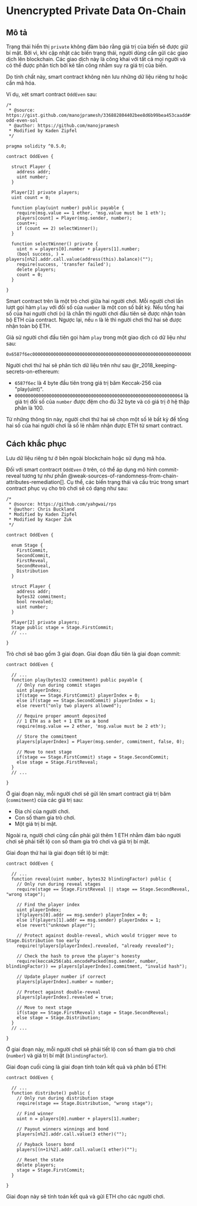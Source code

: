# Unencrypted Private Data On-Chain

## Mô tả

Trạng thái hiển thị `private` không đảm bảo rằng giá trị của biến sẽ được giữ bí mật. Bởi vì, khi cập nhật các biến trạng thái, người dùng cần gửi các giao dịch lên blockchain. Các giao dịch này là công khai với tất cả mọi người và có thể được phân tích bởi kẻ tấn công nhằm suy ra giá trị của biến. 

Do tính chất này, smart contract không nên lưu những dữ liệu riêng tư hoặc cần mã hóa.

Ví dụ, xét smart contract `OddEven` sau:

```sol
/*
 * @source: https://gist.github.com/manojpramesh/336882804402bee8d6b99bea453caadd#file-odd-even-sol
 * @author: https://github.com/manojpramesh
 * Modified by Kaden Zipfel
 */

pragma solidity ^0.5.0;

contract OddEven {
  
  struct Player {
    address addr;
    uint number;
  }

  Player[2] private players;
  uint count = 0;

  function play(uint number) public payable {
    require(msg.value == 1 ether, 'msg.value must be 1 eth');
    players[count] = Player(msg.sender, number);
    count++;
    if (count == 2) selectWinner();
  }

  function selectWinner() private {
    uint n = players[0].number + players[1].number;
    (bool success, ) = players[n%2].addr.call.value(address(this).balance)("");
    require(success, 'transfer failed');
    delete players;
    count = 0;
  }
  
}
```

Smart contract trên là một trò chơi giữa hai người chơi. Mỗi người chơi lần lượt gọi hàm `play` với đối số của `number` là một con số bất kỳ. Nếu tổng hai số của hai người chơi (`n`) là chẵn thì người chơi đầu tiên sẽ được nhận toàn bộ ETH của contract. Ngược lại, nếu `n` là lẻ thì người chơi thứ hai sẽ được nhận toàn bộ ETH.

Giả sử người chơi đầu tiên gọi hàm `play` trong một giao dịch có dữ liệu như sau:

```
0x6587f6ec0000000000000000000000000000000000000000000000000000000000000064
```

Người chơi thứ hai sẽ phân tích dữ liệu trên như sau @r_2018_keeping-secrets-on-ethereum:
- `6587f6ec` là 4 byte đầu tiên trong giá trị băm Keccak-256 của "play(uint)".
- `0000000000000000000000000000000000000000000000000000000000000064` là giá trị đối số của `number` được đệm cho đủ 32 byte và có giá trị ở hệ thập phân là 100.

Từ những thông tin này, người chơi thứ hai sẽ chọn một số lẻ bất kỳ để tổng hai số của hai người chơi là số lẻ nhằm nhận được ETH từ smart contract.

## Cách khắc phục

Lưu dữ liệu riêng tư ở bên ngoài blockchain hoặc sử dụng mã hóa. 

Đối với smart contracrt `OddEven` ở trên, có thể áp dụng mô hình commit-reveal tương tự như phần @weak-sources-of-randomness-from-chain-attributes-remediation[]. Cụ thể, các biến trạng thái và cấu trúc trong smart contract phục vụ cho trò chơi sẽ có dạng như sau:

```sol
/*
 * @source: https://github.com/yahgwai/rps
 * @author: Chris Buckland
 * Modified by Kaden Zipfel
 * Modified by Kacper Żuk
 */

contract OddEven {
  
  enum Stage {
    FirstCommit,
    SecondCommit,
    FirstReveal,
    SecondReveal,
    Distribution
  }

  struct Player {
    address addr;
    bytes32 commitment;
    bool revealed;
    uint number;
  }

  Player[2] private players;
  Stage public stage = Stage.FirstCommit;
  // ...
  
}
```

Trò chơi sẽ bao gồm 3 giai đoạn. Giai đoạn đầu tiên là giai đoạn commit:

```sol
contract OddEven {
  
  // ...
  function play(bytes32 commitment) public payable {
    // Only run during commit stages
    uint playerIndex;
    if(stage == Stage.FirstCommit) playerIndex = 0;
    else if(stage == Stage.SecondCommit) playerIndex = 1;
    else revert("only two players allowed");

    // Require proper amount deposited
    // 1 ETH as a bet + 1 ETH as a bond
    require(msg.value == 2 ether, 'msg.value must be 2 eth');

    // Store the commitment
    players[playerIndex] = Player(msg.sender, commitment, false, 0);

    // Move to next stage
    if(stage == Stage.FirstCommit) stage = Stage.SecondCommit;
    else stage = Stage.FirstReveal;
  }
  // ...
  
}
```

Ở giai đoạn này, mỗi người chơi sẽ gửi lên smart contract giá trị băm (`commitment`) của các giá trị sau:
- Địa chỉ của người chơi.
- Con số tham gia trò chơi.
- Một giá trị bí mật.

Ngoài ra, người chơi cũng cần phải gửi thêm 1 ETH nhằm đảm bảo người chơi sẽ phải tiết lộ con số tham gia trò chơi và giá trị bí mật.

Giai đoạn thứ hai là giai đoạn tiết lộ bí mật:

```sol
contract OddEven {

  // ...
  function reveal(uint number, bytes32 blindingFactor) public {
    // Only run during reveal stages
    require(stage == Stage.FirstReveal || stage == Stage.SecondReveal, "wrong stage");

    // Find the player index
    uint playerIndex;
    if(players[0].addr == msg.sender) playerIndex = 0;
    else if(players[1].addr == msg.sender) playerIndex = 1;
    else revert("unknown player");

    // Protect against double-reveal, which would trigger move to Stage.Distribution too early
    require(!players[playerIndex].revealed, "already revealed");

    // Check the hash to prove the player's honesty
    require(keccak256(abi.encodePacked(msg.sender, number, blindingFactor)) == players[playerIndex].commitment, "invalid hash");

    // Update player number if correct
    players[playerIndex].number = number;

    // Protect against double-reveal
    players[playerIndex].revealed = true;

    // Move to next stage
    if(stage == Stage.FirstReveal) stage = Stage.SecondReveal;
    else stage = Stage.Distribution;
  }
  // ...
  
}
```

Ở giai đoạn này, mỗi người chơi sẽ phải tiết lộ con số tham gia trò chơi (`number`) và giá trị bí mật (`blindingFactor`).

Giai đoạn cuối cùng là giai đoạn tính toán kết quả và phân bố ETH:

```sol
contract OddEven {

  // ...
  function distribute() public {
    // Only run during distribution stage
    require(stage == Stage.Distribution, "wrong stage");

    // Find winner
    uint n = players[0].number + players[1].number;

    // Payout winners winnings and bond
    players[n%2].addr.call.value(3 ether)("");

    // Payback losers bond
    players[(n+1)%2].addr.call.value(1 ether)("");

    // Reset the state
    delete players;
    stage = Stage.FirstCommit;
  }
  
}
```

Giai đoạn này sẽ tính toán kết quả và gửi ETH cho các người chơi.
